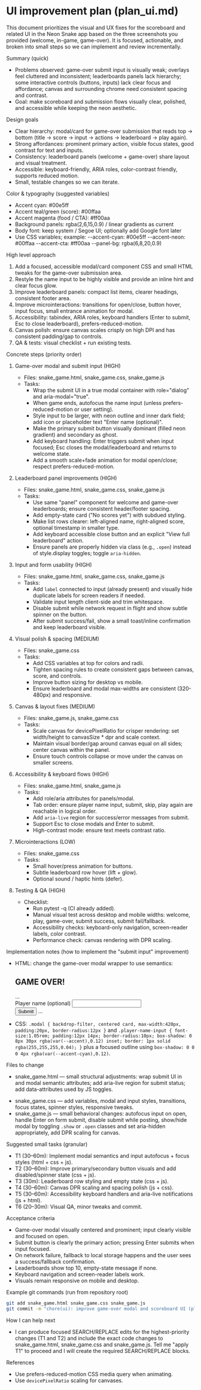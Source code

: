 # UI improvement plan (plan_ui.md)
This document prioritizes the visual and UX fixes for the scoreboard and related UI in the Neon Snake app based on the three screenshots you provided (welcome, in-game, game-over). It is focused, actionable, and broken into small steps so we can implement and review incrementally.

Summary (quick)
- Problems observed: game-over submit input is visually weak; overlays feel cluttered and inconsistent; leaderboards panels lack hierarchy; some interactive controls (buttons, inputs) lack clear focus and affordance; canvas and surrounding chrome need consistent spacing and contrast.
- Goal: make scoreboard and submission flows visually clear, polished, and accessible while keeping the neon aesthetic.

Design goals
- Clear hierarchy: modal/card for game-over submission that reads top -> bottom (title -> score -> input -> actions -> leaderboard -> play again).
- Strong affordances: prominent primary action, visible focus states, good contrast for text and inputs.
- Consistency: leaderboard panels (welcome + game-over) share layout and visual treatment.
- Accessible: keyboard-friendly, ARIA roles, color-contrast friendly, supports reduced motion.
- Small, testable changes so we can iterate.

Color & typography (suggested variables)
- Accent cyan: #00e5ff
- Accent teal/green (score): #00ffaa
- Accent magenta (food / CTA): #ff00aa
- Background panels: rgba(2,6,15,0.9) / linear gradients as current
- Body font: keep system / Segoe UI; optionally add Google font later
- Use CSS variables; example:
  --accent-cyan: #00e5ff
  --accent-neon: #00ffaa
  --accent-cta: #ff00aa
  --panel-bg: rgba(6,8,20,0.9)

High level approach
1. Add a focused, accessible modal/card component CSS and small HTML tweaks for the game-over submission area.
2. Restyle the name input to be highly visible and provide an inline hint and clear focus glow.
3. Improve leaderboard panels: compact list items, clearer headings, consistent footer area.
4. Improve microinteractions: transitions for open/close, button hover, input focus, small entrance animation for modal.
5. Accessibility: tabindex, ARIA roles, keyboard handlers (Enter to submit, Esc to close leaderboard), prefers-reduced-motion.
6. Canvas polish: ensure canvas scales crisply on high DPI and has consistent padding/gap to controls.
7. QA & tests: visual checklist + run existing tests.

Concrete steps (priority order)
1) Game-over modal and submit input (HIGH)
   - Files: snake_game.html, snake_game.css, snake_game.js
   - Tasks:
     - Wrap the submit UI in a true modal container with role="dialog" and aria-modal="true".
     - When game ends, autofocus the name input (unless prefers-reduced-motion or user setting).
     - Style input to be larger, with neon outline and inner dark field; add icon or placeholder text "Enter name (optional)".
     - Make the primary submit button visually dominant (filled neon gradient) and secondary as ghost.
     - Add keyboard handling: Enter triggers submit when input focused; Esc closes the modal/leaderboard and returns to welcome state.
     - Add a smooth scale+fade animation for modal open/close; respect prefers-reduced-motion.

2) Leaderboard panel improvements (HIGH)
   - Files: snake_game.html, snake_game.css, snake_game.js
   - Tasks:
     - Use same "panel" component for welcome and game-over leaderboards; ensure consistent header/footer spacing.
     - Add empty-state card ("No scores yet") with subdued styling.
     - Make list rows clearer: left-aligned name, right-aligned score, optional timestamp in smaller type.
     - Add keyboard accessible close button and an explicit "View full leaderboard" action.
     - Ensure panels are properly hidden via class (e.g., `.open`) instead of style.display toggles; toggle `aria-hidden`.

3) Input and form usability (HIGH)
   - Files: snake_game.html, snake_game.css, snake_game.js
   - Tasks:
     - Add `label` connected to input (already present) and visually hide duplicate labels for screen readers if needed.
     - Validate input length client-side and trim whitespace.
     - Disable submit while network request in flight and show subtle spinner on the button.
     - After submit success/fail, show a small toast/inline confirmation and keep leaderboard visible.

4) Visual polish & spacing (MEDIUM)
   - Files: snake_game.css
   - Tasks:
     - Add CSS variables at top for colors and radii.
     - Tighten spacing rules to create consistent gaps between canvas, score, and controls.
     - Improve button sizing for desktop vs mobile.
     - Ensure leaderboard and modal max-widths are consistent (320-480px) and responsive.

5) Canvas & layout fixes (MEDIUM)
   - Files: snake_game.js, snake_game.css
   - Tasks:
     - Scale canvas for devicePixelRatio for crisper rendering: set width/height to canvasSize * dpr and scale context.
     - Maintain visual border/gap around canvas equal on all sides; center canvas within the panel.
     - Ensure touch controls collapse or move under the canvas on smaller screens.

6) Accessibility & keyboard flows (HIGH)
   - Files: snake_game.html, snake_game.js
   - Tasks:
     - Add role/aria attributes for panels/modal.
     - Tab order: ensure player name input, submit, skip, play again are reachable in logical order.
     - Add `aria-live` region for success/error messages from submit.
     - Support Esc to close modals and Enter to submit.
     - High-contrast mode: ensure text meets contrast ratio.

7) Microinteractions (LOW)
   - Files: snake_game.css
   - Tasks:
     - Small hover/press animation for buttons.
     - Subtle leaderboard row hover (lift + glow).
     - Optional sound / haptic hints (defer).

8) Testing & QA (HIGH)
   - Checklist:
     - Run pytest -q (CI already added).
     - Manual visual test across desktop and mobile widths: welcome, play, game-over, submit success, submit fail/fallback.
     - Accessibility checks: keyboard-only navigation, screen-reader labels, color contrast.
     - Performance check: canvas rendering with DPR scaling.

Implementation notes (how to implement the "submit input" improvement)
- HTML: change the game-over modal wrapper to use semantics:
  <div id="game-over" role="dialog" aria-modal="true" aria-labelledby="game-over-title" class="modal">
    <h2 id="game-over-title">GAME OVER!</h2>
    ...
    <form id="score-submit-form" novalidate>
      <label for="player-name" class="visually-hidden">Player name (optional)</label>
      <input id="player-name" ... />
      <div class="actions"> <button class="primary" type="submit">Submit</button> ... </div>
    </form>
  </div>
- CSS: `.modal { backdrop-filter, centered card, max-width:420px, padding:20px, border-radius:12px }` and `.player-name-input { font-size:1.05rem; padding:12px 14px; border-radius:10px; box-shadow: 0 8px 30px rgba(var(--accent),0.12) inset; border: 1px solid rgba(255,255,255,0.04); }` plus a focused outline using `box-shadow: 0 0 0 4px rgba(var(--accent-cyan),0.12)`.

Files to change
- snake_game.html — small structural adjustments: wrap submit UI in <form> and modal semantic attributes; add aria-live region for submit status; add data-attributes used by JS toggles.
- snake_game.css — add variables, modal and input styles, transitions, focus states, spinner styles, responsive tweaks.
- snake_game.js — small behavioral changes: autofocus input on open, handle Enter on form submit, disable submit while posting, show/hide modal by toggling `.show` or `.open` classes and set aria-hidden appropriately, add DPR scaling for canvas.

Suggested small tasks (granular)
- T1 (30–60m): Implement modal semantics and input autofocus + focus styles (html + css + js).
- T2 (30–60m): Improve primary/secondary button visuals and add disabled/spinner state (css + js).
- T3 (30m): Leaderboard row styling and empty state (css + js).
- T4 (30–60m): Canvas DPR scaling and spacing polish (js + css).
- T5 (30–60m): Accessibility keyboard handlers and aria-live notifications (js + html).
- T6 (20–30m): Visual QA, minor tweaks and commit.

Acceptance criteria
- Game-over modal visually centered and prominent; input clearly visible and focused on open.
- Submit button is clearly the primary action; pressing Enter submits when input focused.
- On network failure, fallback to local storage happens and the user sees a success/fallback confirmation.
- Leaderboards show top 10, empty-state message if none.
- Keyboard navigation and screen-reader labels work.
- Visuals remain responsive on mobile and desktop.

Example git commands (run from repository root)
```bash
git add snake_game.html snake_game.css snake_game.js
git commit -m "chore(ui): improve game-over modal and scoreboard UI (plan_ui)"
```

How I can help next
- I can produce focused SEARCH/REPLACE edits for the highest-priority changes (T1 and T2) and include the exact code changes to snake_game.html, snake_game.css and snake_game.js. Tell me "apply T1" to proceed and I will create the required SEARCH/REPLACE blocks.

References
- Use prefers-reduced-motion CSS media query when animating.
- Use `devicePixelRatio` scaling for canvases.
